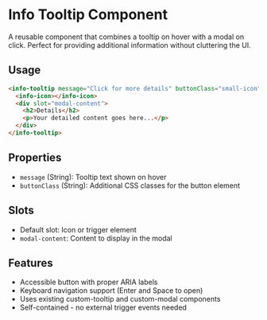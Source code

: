 # Info Tooltip Component

A reusable component that combines a tooltip on hover with a modal on click. Perfect for providing additional information without cluttering the UI.

## Usage

```html
<info-tooltip message="Click for more details" buttonClass="small-icon">
  <info-icon></info-icon>
  <div slot="modal-content">
    <h2>Details</h2>
    <p>Your detailed content goes here...</p>
  </div>
</info-tooltip>
```

## Properties

- `message` (String): Tooltip text shown on hover
- `buttonClass` (String): Additional CSS classes for the button element

## Slots

- Default slot: Icon or trigger element
- `modal-content`: Content to display in the modal

## Features

- Accessible button with proper ARIA labels
- Keyboard navigation support (Enter and Space to open)
- Uses existing custom-tooltip and custom-modal components
- Self-contained - no external trigger events needed